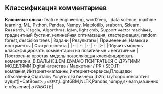 ## Классификация комментариев
**Ключевые слова:** feature engineering, word2vec, , data science, machine learning, ML, Python,  Pandas, Numpy, Matplotlib, seaborn, Sklearn, Research, Kaggle, Algorithms, lgbm, light gmb, Support vector machines, градиентный бустинг, нелинейная оптимизация, кластеризация, random forest, descision trees
| Задачи | Результаты | Применение |Навыки и инстументы | Статус проекта |
| :- | :- | :- | :- |:- |
|Обучить модель классифицировать комментарии на позитивные и негативные.|Построенна простая модель позволяющая класифицировать коментарии, В ДАЛЬНЕШЕМ ДУМАЮ ПОИГРАТЬСЯ С ДРУГИМИ МОДЕЛЯМИ|Digital-агенства / Маркетинг / PR / SEO,IT-компания,Интернет-магазины,Интернет-сервисы,Площадки объявлений,Стартапы,Услуги для бизнеса [b2b] (аутсорс консалтинг аудит)|~CatBoost~,`ruBERT`,LightGBM,NLTK,Pandas,numpy,sklearn,машинное обучение| *в РАБОТЕ*|

